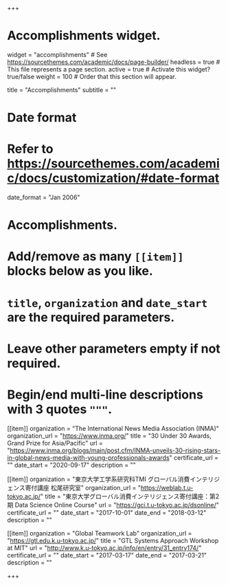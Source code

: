 +++
# Accomplishments widget.
widget = "accomplishments"  # See https://sourcethemes.com/academic/docs/page-builder/
headless = true  # This file represents a page section.
active = true  # Activate this widget? true/false
weight = 100  # Order that this section will appear.

title = "Accomplish&shy;ments"
subtitle = ""

# Date format
#   Refer to https://sourcethemes.com/academic/docs/customization/#date-format
date_format = "Jan 2006"

# Accomplishments.
#   Add/remove as many `[[item]]` blocks below as you like.
#   `title`, `organization` and `date_start` are the required parameters.
#   Leave other parameters empty if not required.
#   Begin/end multi-line descriptions with 3 quotes `"""`.

[[item]]
  organization = "The International News Media Association (INMA)"
  organization_url = "https://www.inma.org/"
  title = "30 Under 30 Awards, Grand Prize for Asia/Pacific"
  url = "https://www.inma.org/blogs/main/post.cfm/INMA-unveils-30-rising-stars-in-global-news-media-with-young-professionals-awards"
  certificate_url = ""
  date_start = "2020-09-17"
  description = ""

[[item]]
  organization = "東京大学工学系研究科TMI グローバル消費インテリジェンス寄付講座 松尾研究室"
  organization_url = "https://weblab.t.u-tokyo.ac.jp/"
  title = "東京大学グローバル消費インテリジェンス寄付講座：第2期 Data Science Online Course"
  url = "https://gci.t.u-tokyo.ac.jp/dsonline/"
  certificate_url = ""
  date_start = "2017-10-01"
  date_end = "2018-03-12"
  description = ""

[[item]]
  organization = "Global Teamwork Lab"
  organization_url = "https://gtl.edu.k.u-tokyo.ac.jp/"
  title = "GTL Systems Approach Workshop at MIT"
  url = "http://www.k.u-tokyo.ac.jp/info/en/entry/31_entry174/"
  certificate_url = ""
  date_start = "2017-03-17"
  date_end = "2017-03-21"
  description = ""

+++